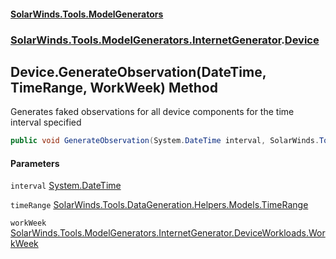#### [SolarWinds.Tools.ModelGenerators](index.md 'index')
### [SolarWinds.Tools.ModelGenerators.InternetGenerator](index.md#SolarWinds.Tools.ModelGenerators.InternetGenerator 'SolarWinds.Tools.ModelGenerators.InternetGenerator').[Device](Device.md 'SolarWinds.Tools.ModelGenerators.InternetGenerator.Device')

## Device.GenerateObservation(DateTime, TimeRange, WorkWeek) Method

Generates faked observations for all device components for the time interval specified

```csharp
public void GenerateObservation(System.DateTime interval, SolarWinds.Tools.DataGeneration.Helpers.Models.TimeRange timeRange, SolarWinds.Tools.ModelGenerators.InternetGenerator.DeviceWorkloads.WorkWeek workWeek);
```
#### Parameters

<a name='SolarWinds.Tools.ModelGenerators.InternetGenerator.Device.GenerateObservation(System.DateTime,SolarWinds.Tools.DataGeneration.Helpers.Models.TimeRange,SolarWinds.Tools.ModelGenerators.InternetGenerator.DeviceWorkloads.WorkWeek).interval'></a>

`interval` [System.DateTime](https://docs.microsoft.com/en-us/dotnet/api/System.DateTime 'System.DateTime')

<a name='SolarWinds.Tools.ModelGenerators.InternetGenerator.Device.GenerateObservation(System.DateTime,SolarWinds.Tools.DataGeneration.Helpers.Models.TimeRange,SolarWinds.Tools.ModelGenerators.InternetGenerator.DeviceWorkloads.WorkWeek).timeRange'></a>

`timeRange` [SolarWinds.Tools.DataGeneration.Helpers.Models.TimeRange](https://docs.microsoft.com/en-us/dotnet/api/SolarWinds.Tools.DataGeneration.Helpers.Models.TimeRange 'SolarWinds.Tools.DataGeneration.Helpers.Models.TimeRange')

<a name='SolarWinds.Tools.ModelGenerators.InternetGenerator.Device.GenerateObservation(System.DateTime,SolarWinds.Tools.DataGeneration.Helpers.Models.TimeRange,SolarWinds.Tools.ModelGenerators.InternetGenerator.DeviceWorkloads.WorkWeek).workWeek'></a>

`workWeek` [SolarWinds.Tools.ModelGenerators.InternetGenerator.DeviceWorkloads.WorkWeek](https://docs.microsoft.com/en-us/dotnet/api/SolarWinds.Tools.ModelGenerators.InternetGenerator.DeviceWorkloads.WorkWeek 'SolarWinds.Tools.ModelGenerators.InternetGenerator.DeviceWorkloads.WorkWeek')